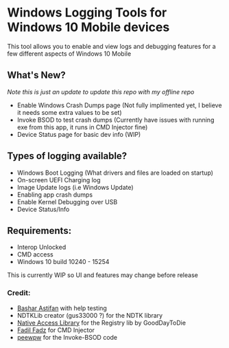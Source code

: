 # Windows Logging Tools for Windows 10 Mobile devices

This tool allows you to enable and view logs and debugging features for a few different aspects of Windows 10 Mobile

## What's New?
*Note this is just an update to update this repo with my offline repo*
- Enable Windows Crash Dumps page (Not fully implimented yet, I believe it needs some extra values to be set)
- Invoke BSOD to test crash dumps (Currently have issues with running exe from this app, it runs in CMD Injector fine)
- Device Status page for basic dev info (WIP)

## Types of logging available?
- Windows Boot Logging (What drivers and files are loaded on startup)
- On-screen UEFI Charging log
- Image Update logs (i.e Windows Update)
- Enabling app crash dumps
- Enable Kernel Debugging over USB
- Device Status/Info


## Requirements:
- Interop Unlocked
- CMD access
- Windows 10 build 10240 - 15254

This is currently WIP so UI and features may change before release


### Credit:
- [Bashar Astifan](https://github.com/basharast) with help testing
- NDTKLib creator (gus33000 ?) for the NDTK library
- [Native Access Library](https://forum.xda-developers.com/t/libraries-source-wp8-native-access-project.2393243/) for the Registry lib by GoodDayToDie
- [Fadil Fadz](https://github.com/fadilfadz01) for CMD Injector
- [peewpw](https://github.com/peewpw/Invoke-BSOD) for the Invoke-BSOD code
